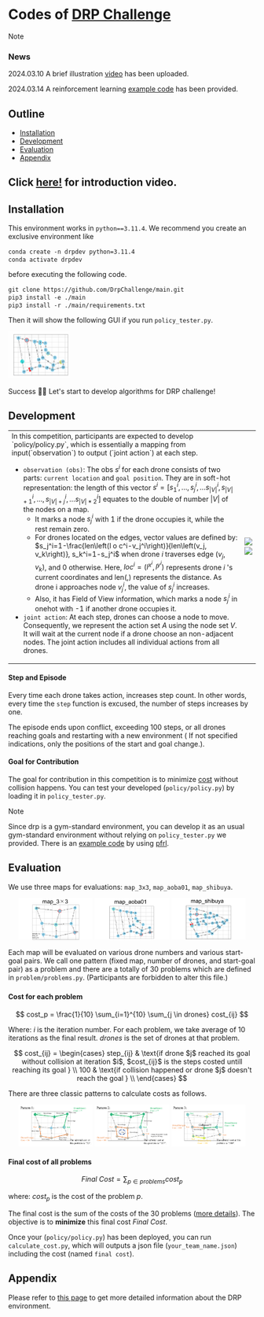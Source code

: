 <link href="assets\css\markdown.css"></link>

# Codes of [DRP Challenge](https://drp-challenge.com/#/overview)

> [!Note]
>
> ### News
>
> 2024.03.10 A brief illustration [video](https://youtu.be/GvozDxtEDTs) has been uploaded.
>
> 2024.03.14 A reinforcement learning [example code](example/) has been provided.

## Outline

- [Installation](#installation)
- [Development](#development)
- [Evaluation](#evaluation)
- [Appendix](#appendix)

## Click [here!](https://youtu.be/GvozDxtEDTs) for introduction video.

## Installation

This environment works in `python==3.11.4`.
We recommend you create an exclusive environment like

```
conda create -n drpdev python=3.11.4
conda activate drpdev
```

before executing the following code.

```
git clone https://github.com/DrpChallenge/main.git
pip3 install -e ./main
pip3 install -r ./main/requirements.txt
```

Then it will show the following GUI if you run `policy_tester.py`.

<img src = assets\img\drpexample.png width="25%">

Success :tada::tada: Let's start to develop algorithms for DRP challenge!

<a id="development"></a>

## Development

<!-- #### ``policy/policy.py`` -->

<table style="border:none">
<tr style="border:none">
<td style="border:none">
In this competition, participants are expected to develop `policy/policy.py`, which is essentially a mapping from input(`observation`) to output (`joint action`) at each step.

- `observation (obs)`: The obs $s^i$ for each drone consists of two parts: `current location` and `goal position`. They are in soft-hot representation: the length of this vector $s^i=\left[s_1^i, \ldots, s_j^i, \ldots s_{|V|}^i, s_{|V|+1}^i, \ldots, s_{|V|+j}^i, \ldots s_{|V|*2}^i\right]$ equates to the double of number $|V|$ of the nodes on a map.
  - It marks a node $s_j^i$ with 1 if the drone occupies it, while the rest remain zero.
  - For drones located on the edges, vector values are defined by: $s_j^i=1-\frac{len\left(l o c^i-v_j^i\right)}{len\left(v_j, v_k\right)}, s_k^i=1-s_j^i$ when drone $i$ traverses edge $\left(v_j, v_k\right)$, and 0 otherwise. Here, $loc^i=\left(l^{x^i}, l^{y^i}\right)$ represents drone $i$ 's current coordinates and len(,) represents the distance. As drone i approaches node $v_j^i$, the value of $s_j^i$ increases.
  - Also, it has Field of View information, which marks a node $s_j^i$ in onehot with -1 if another drone occupies it.
- `joint action`: At each step, drones can choose a node to move. Consequently, we represent the action set $A$ using the node set $V$. It will wait at the current node if a drone choose an non-adjacent nodes. The joint action includes all individual actions from all drones.
</td>
<td style="border:none">
  <div>
    <img src="https://github.com/DrpChallenge/main/blob/main/assets/img/obs.png?raw=true" width="35%" >
  </div>
  <div>
    <img src="https://github.com/DrpChallenge/main/blob/main/assets/img/framework.png?raw=true" width="50%" >
  </div>
</td>
</tr>
</table>
<!--
<p align="center">
 <img src="assets/img/policy.png" width="65%" >
</p>
-->

#### Step and Episode

Every time each drone takes action, increases step count.
In other words, every time the `step` function is excused, the number of steps increases by one.

The episode ends upon conflict, exceeding 100 steps, or all drones reaching goals and restarting with a new environment ( If not specified indications, only the positions of the start and goal change.).

#### Goal for Contribution

The goal for contribution in this competition is to minimize [cost](#cost) without collision happens.
You can test your developed (`policy/policy.py`) by loading it in `policy_tester.py`.

> [!NOTE]
> Since drp is a gym-standard environment, you can develop it as an usual gym-standard environment without relying on `policy_tester.py` we provided. There is an [example code](example/) by using [pfrl](https://github.com/pfnet/pfrl).

<a id="evaluation"></a>

## Evaluation

We use three maps for evaluations: `map_3x3`, `map_aoba01`, `map_shibuya`.

<p align="center">
  <img src="assets/img/map3_3.png" width="30%" >
  <img src="assets/img/map_aoba01.png" width="30%" >
  <img src="assets/img/map_shibuya.png" width="30%" >
</p>

Each map will be evaluated on various drone numbers and various start-goal pairs.
We call one pattern (fixed map, number of drones, and start-goal pair) as a problem and there are a totally of 30 problems which are defined in `problem/problems.py`. (Participants are forbidden to alter this file.)

<a id="cost"></a>

#### Cost for each problem 　

$$
cost_p = \frac{1}{10} \sum_{i=1}^{10} \sum_{j \in drones} cost_{ij}
$$

Where:
$i$ is the iteration number. For each problem, we take average of 10 iterations as the final result.
$drones$ is the set of drones at that problem.

$$
cost_{ij} = \begin{cases}
step_{ij} & \text{if drone $j$ reached its goal without collision at iteration $i$, $cost_{ij}$ is the steps costed untill reaching its goal } \\
100 & \text{if collision happened or drone $j$ doesn't reach the goal } \\
\end{cases}
$$

There are three classic patterns to calculate costs as follows.

<p align="center">
<img src="assets/img/score1.png" width="30%" >
<img src="assets/img/score2.png" width="30%" >
<img src="assets/img/score3.png" width="30%" >
</p>

#### Final cost of all problems

$$
Final~Cost = \sum_{p \in problems}cost_p
$$

where:
$cost_p$ is the cost of the problem $p$.

The final cost is the sum of the costs of the 30 problems ([more details](problem/problems.py)). The objective is to **minimize** this final cost $Final~Cost$.

Once your (`policy/policy.py`) has been deployed, you can run `calculate_cost.py`, which will outputs a json file (`your_team_name.json`) including the cost (named `final cost`).

<a id ="appendix"></a>

## Appendix

Please refer to [this page](assets/markdown/appendix.md) to get more detailed information about the DRP environment.
